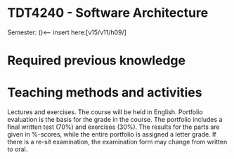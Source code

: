 TDT4240 - Software Architecture
======
Semester: ()<-- insert here:[v15/v11/h09/]

# Required previous knowledge


# Teaching methods and activities
Lectures and exercises. The course will be held in English. Portfolio evaluation is the basis for the grade in the course. The portfolio includes a final written test (70%) and exercises (30%). The results for the parts are given in %-scores, while the entire portfolio is assigned a letter grade. If there is a re-sit examination, the examination form may change from written to oral. 
